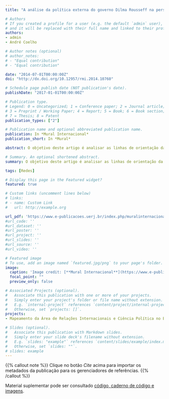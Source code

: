 ```yaml
---
title: "A análise da política externa do governo Dilma Rousseff na perspectiva dos pronunciamentos oficiais na ONU"

# Authors
# If you created a profile for a user (e.g. the default `admin` user), write the username (folder name) here 
# and it will be replaced with their full name and linked to their profile.
authors:
- admin
- André Coelho

# Author notes (optional)
# author_notes:
# - "Equal contribution"
# - "Equal contribution"

date: "2014-07-01T00:00:00Z"
doi: "http://dx.doi.org/10.12957/rmi.2014.10760"

# Schedule page publish date (NOT publication's date).
publishDate: "2017-01-01T00:00:00Z"

# Publication type.
# Legend: 0 = Uncategorized; 1 = Conference paper; 2 = Journal article;
# 3 = Preprint / Working Paper; 4 = Report; 5 = Book; 6 = Book section;
# 7 = Thesis; 8 = Patent
publication_types: ["2"]

# Publication name and optional abbreviated publication name.
publication: In *Mural Internacional*
publication_short: In *Mural*

abstract: O objetivo deste artigo é analisar as linhas de orientação da Política Externa Brasileira na gestão, ainda em curso, da presidenta Dilma Rousseff. Para tal fim, a pesquisa adota o discurso como meio de obtenção dos parâmetros para a análise da atuação internacional brasileira. Desta forma, o presente trabalho dedicou o olhar aos indícios da posição do país derivada das declarações oficiais proferidas no âmbito das reuniões ordinárias da Assembleia Geral da Organização das Nações Unidas que ocorre anualmente no mês de setembro.

# Summary. An optional shortened abstract.
summary: O objetivo deste artigo é analisar as linhas de orientação da Política Externa Brasileira na gestão, ainda em curso, da presidenta Dilma Rousseff. Para tal fim, a pesquisa adota o discurso como meio de obtenção dos parâmetros para a análise da atuação internacional brasileira.

tags: [Redes]

# Display this page in the Featured widget?
featured: true

# Custom links (uncomment lines below)
# links:
# - name: Custom Link
#   url: http://example.org

url_pdf: 'https://www.e-publicacoes.uerj.br/index.php/muralinternacional/article/view/10760/10877'
#url_code: ''
#url_dataset: ''
#url_poster: ''
#url_project: ''
#url_slides: ''
#url_source: ''
#url_video: ''

# Featured image
# To use, add an image named `featured.jpg/png` to your page's folder. 
image:
  caption: 'Image credit: [**Mural Internacional**](https://www.e-publicacoes.uerj.br/index.php/muralinternacional)'
  focal_point: ""
  preview_only: false

# Associated Projects (optional).
#   Associate this publication with one or more of your projects.
#   Simply enter your project's folder or file name without extension.
#   E.g. `internal-project` references `content/project/internal-project/index.md`.
#   Otherwise, set `projects: []`.
projects:
- Mapeamento da Área de Relações Internacionais e Ciência Política no Brasil

# Slides (optional).
#   Associate this publication with Markdown slides.
#   Simply enter your slide deck's filename without extension.
#   E.g. `slides: "example"` references `content/slides/example/index.md`.
#   Otherwise, set `slides: ""`.
# slides: example
---
```


{{% callout note %}}
Clique no botão *Cite* acima para importar os metadados da publicação para os gerenciadores de referências.
{{% /callout %}}

Material suplementar pode ser consultado [código, caderno de código e imagens](https://figshare.com/authors/Vinicius_Santos/8999747).
